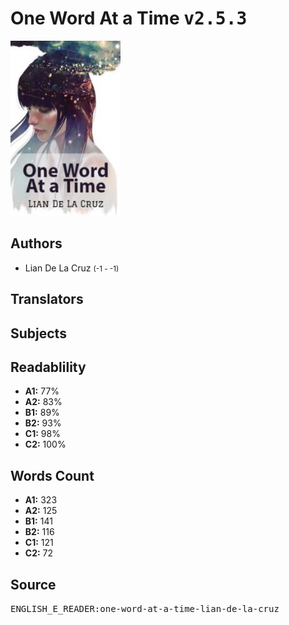 # One Word At a Time <kbd>v2.5.3</kbd>

![](./cover.medium.jpg "")

## Authors


 - Lian De La Cruz <small>(-1 - -1)</small>

## Translators



## Subjects



## Readablility


 - **A1:** 77%
 - **A2:** 83%
 - **B1:** 89%
 - **B2:** 93%
 - **C1:** 98%
 - **C2:** 100%

## Words Count


 - **A1:** 323
 - **A2:** 125
 - **B1:** 141
 - **B2:** 116
 - **C1:** 121
 - **C2:** 72

## Source


<kbd>ENGLISH_E_READER:one-word-at-a-time-lian-de-la-cruz</kbd>
